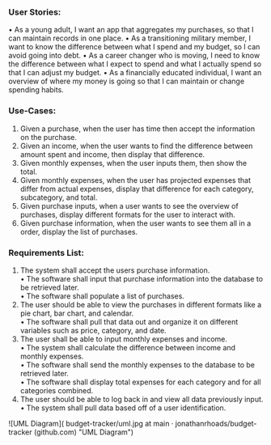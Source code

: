 ### User Stories:
•	As a young adult, I want an app that aggregates my purchases, so that I can maintain records in one place.
•	As a transitioning military member, I want to know the difference between what I spend and my budget, so I can avoid going into debt.
•	As a career changer who is moving, I need to know the difference between what I expect to spend and what I actually spend so that I can adjust my budget.
•	As a financially educated individual, I want an overview of where my money is going so that I can maintain or change spending habits.
### Use-Cases:
1.	Given a purchase, when the user has time then accept the information on the purchase.
2.	Given an income, when the user wants to find the difference between amount spent and income, then display that difference.
3.	Given monthly expenses, when the user inputs them, then show the total.
4.	Given monthly expenses, when the user has projected expenses that differ from actual expenses, display that difference for each category, subcategory, and total.
5.	Given purchase inputs, when a user wants to see the overview of purchases, display different formats for the user to interact with.
6.	Given purchase information, when the user wants to see them all in a order, display the list of purchases.
### Requirements List:
1.  The system shall accept the users purchase information. <br/>
•   The software shall input that purchase information into the database to be retrieved later.<br/>
•   The software shall populate a list of purchases.<br/>
2. The user should be able to view the purchases in different formats like a pie chart, bar chart, and calendar.<br/>
•   The software shall pull that data out and organize it on different variables such as price, category, and date.<br/>
3. The user shall be able to input monthly expenses and income. <br/>
•   The system shall calculate the difference between income and monthly expenses.<br/>
•   The software shall send the monthly expenses to the database to be retrieved later.<br/>
•   The software shall display total expenses for each category and for all categories combined.<br/>
4. The user should be able to log back in and view all data previously input.<br/>
•    The system shall pull data based off of a user identification.<br/>


![UML Diagram]( budget-tracker/uml.jpg at main · jonathanrhoads/budget-tracker (github.com) "UML Diagram")
